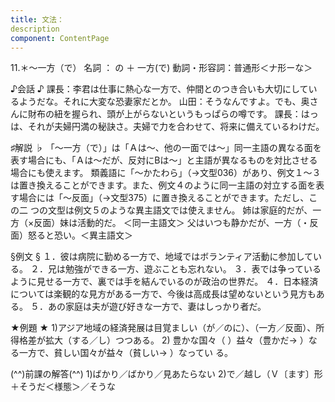 ```yaml
---
title: 文法：
description
component: ContentPage
---
```



11.＊～一方（で）
名詞 ： の ＋ 一方(で)
動詞・形容詞：普通形＜ナ形ーな＞  

♪会話 ♪
課長：李君は仕事に熱心な一方で、仲間とのつき合いも大切にしているようだな。それに大変な恐妻家だとか。 
山田：そうなんですよ。でも、奥さんに財布の紐を握られ、頭が上がらないというもっぱらの噂です。 
課長：はっは、それが夫婦円満の秘訣さ。夫婦で力を合わせて、将来に備えているわけだ。

♯解説 ♭
「～一方（で）」は「Ａは～、他の一面では～」同一主語の異なる面を表す場合にも、「Ａは～だが、反対にBは～」と主語が異なるものを対比させる場合にも使えます。
類義語に「～かたわら」（→文型036）があり、例文１～３は置き換えることができます。また、例文４のように同一主語の対立する面を表す場合には「～反面」（→文型375）に置き換えることができます。ただし、この二 つの文型は例文５のような異主語文では使えません。
姉は家庭的だが、一方（×反面）妹は活動的だ。 ＜同一主語文＞ 父はいつも静かだが、一方（・反面）怒ると恐い。＜異主語文＞

§例文 §
１．彼は病院に勤める一方で、地域ではボランティア活動に参加している。
２．兄は勉強ができる一方、遊ぶことも忘れない。
３．表では争っているように見せる一方で、裏では手を結んでいるのが政治の世界だ。
４．日本経済については楽観的な見方がある一方で、今後は高成長は望めないという見方もある。
５．あの家庭は夫が遊び好きな一方で、妻はしっかり者だ。

★例題 ★
1)アジア地域の経済発展は目覚ましい（が／のに）、（一方／反面）、所得格差が拡大（する／し）つつある。
2) 豊かな国々（ ）益々（豊かだ→ ）なる一方で、貧しい国々が益々（貧しい→ ）なってい
る。      

(^^)前課の解答(^^)
1)ばかり／ばかり／見あたらない
2)で／越し（Ｖ〔ます〕形＋そうだ＜様態＞／そうな

